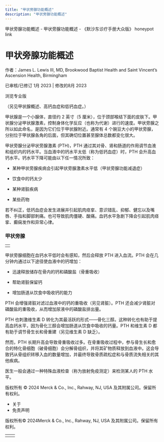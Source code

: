 ```yaml
---
title: "甲状旁腺功能概述"
description: "甲状旁腺功能概述"
---
```


﻿甲状旁腺功能概述 \- 甲状旁腺功能概述 \- 《默沙东诊疗手册大众版》 honeypot link

# 甲状旁腺功能概述

作者：James L. Lewis III, MD, Brookwood Baptist Health and Saint Vincent’s Ascension
Health, Birmingham

已审核/已修订 1月 2023 \| 修改的8月 2023

浏览专业版

（另见甲状腺概述、高钙血症和低钙血症。）

甲状腺是一个小腺体，直径约 2 英寸（5 厘米），位于颈部喉结下面的皮肤下。甲状腺分泌甲状腺激素，控制身体化学反应（也称为代谢）进行的速度。甲状旁腺之所以如此命名，是因为它们位于甲状腺附近。通常有 4 个豌豆大小的甲状旁腺，分别位于甲状腺各角的后面，但其确切位置甚至腺体总数都变化很大。

甲状旁腺分泌甲状旁腺激素 (PTH)，PTH 通过其对骨、肾和肠道的作用调节血液和组织内的钙水平。当血液中的钙水平太低（称为低钙血症）时，PTH 会升高血钙水平。钙水平下降可能由以下任一情况所致：

- 某种甲状旁腺疾病会引起甲状旁腺激素水平低（甲状旁腺功能减退症）

- 饮食中的钙太少

- 某种肾脏疾病

- 某些药物


若不纠正，低钙血症会发生进展并引起肌肉痉挛、意识错乱、抑郁、健忘以及嘴唇、手指和脚部刺痛。也可导致肌肉僵硬、酸痛。血钙水平急剧下降会引起肌肉痉挛、癫痫发作和异常心律。

### 甲状旁腺

|     |
| --- |
|  |

甲状旁腺细胞在血钙水平低时会有感知，然后会释放 PTH 进入血流。PTH 会在几分钟内通过以下途径使血液中的钙增加：

- 迅速释放储存在骨内的钙和磷酸盐（骨重吸收）

- 帮助肾脏保留钙

- 增加肠道从饮食中吸收钙的能力


PTH 会增强肾脏对滤过血液中的钙的重吸收（另见肾脏）。PTH 还会减少肾脏对磷酸盐的重吸收，从而增加尿液中的磷酸盐排出量。

PTH 也刺激维生素 D 转化为其最活跃的形式——骨化三醇。这种转化也有助于提高血钙水平，因为骨化三醇会增加肠道从饮食中吸收的钙量。PTH 和维生素 D 都有助于调节骨生长和骨重建（另见维生素 D 缺乏）。

然而，PTH 长期升高会导致骨重吸收过多。在骨重吸收过程中，参与骨生长和愈合的特化骨细胞（破骨细胞）会分解骨组织，并将其矿物质释放到血液中。这会导致钙从骨组织转移入血的数量增加，并最终导致骨质疏松症和与骨质流失相关的其他疾病。

医生一般会通过一种特殊血液检查（称为放射免疫测定）来检测某人的 PTH 水平。



版权所有 © 2024
Merck & Co., Inc., Rahway, NJ, USA 及其附属公司。保留所有权利。

- 关于
- 免责声明

版权所有© 2024Merck & Co., Inc., Rahway, NJ, USA 及其附属公司。保留所有权利。

|     |     |
| --- | --- |
|  |  |